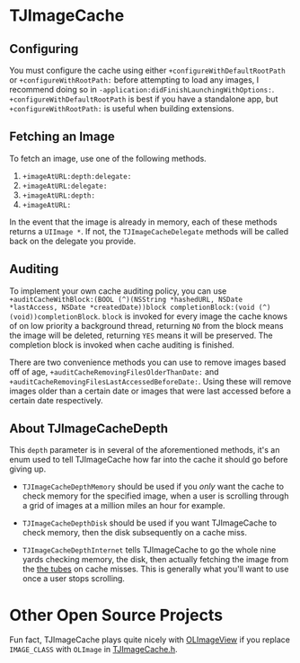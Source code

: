 # TJImageCache

## Configuring

You must configure the cache using either `+configureWithDefaultRootPath` or `+configureWithRootPath:` before attempting to load any images, I recommend doing so in `-application:didFinishLaunchingWithOptions:`. `+configureWithDefaultRootPath` is best if you have a standalone app, but `+configureWithRootPath:` is useful when building extensions.

## Fetching an Image

To fetch an image, use one of the following methods.

1. `+imageAtURL:depth:delegate:`
2. `+imageAtURL:delegate:`
3. `+imageAtURL:depth:`
4. `+imageAtURL:`

In the event that the image is already in memory, each of these methods returns a `UIImage *`. If not, the `TJImageCacheDelegate` methods will be called back on the delegate you provide.

## Auditing

To implement your own cache auditing policy, you can use `+auditCacheWithBlock:(BOOL (^)(NSString *hashedURL, NSDate *lastAccess, NSDate *createdDate))block completionBlock:(void (^)(void))completionBlock`. `block` is invoked for every image the cache knows of on low priority a background thread, returning `NO` from the block means the image will be deleted, returning `YES` means it will be preserved. The completion block is invoked when cache auditing is finished.

There are two convenience methods you can use to remove images based off of age, `+auditCacheRemovingFilesOlderThanDate:` and `+auditCacheRemovingFilesLastAccessedBeforeDate:`. Using these will remove images older than a certain date or images that were last accessed before a certain date respectively.

## About TJImageCacheDepth

This `depth` parameter is in several of the aforementioned methods, it's an enum used to tell TJImageCache how far into the cache it should go before giving up.

- `TJImageCacheDepthMemory` should be used if you *only* want the cache to check memory for the specified image, when a user is scrolling through a grid of images at a million miles an hour for example.

- `TJImageCacheDepthDisk` should be used if you want TJImageCache to check memory, then the disk subsequently on a cache miss.

- `TJImageCacheDepthInternet` tells TJImageCache to go the whole nine yards checking memory, the disk, then actually fetching the image from the [the tubes](http://en.wikipedia.org/wiki/Series_of_tubes) on cache misses. This is generally what you'll want to use once a user stops scrolling.

# Other Open Source Projects

Fun fact, TJImageCache plays quite nicely with [OLImageView](https://github.com/ondalabs/OLImageView) if you replace `IMAGE_CLASS` with `OLImage` in [TJImageCache.h](https://github.com/tijoinc/TJImageCache/blob/master/TJImageCache.h#L4).
